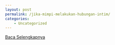 ```yaml
---
layout: post
permalink: /jika-mimpi-melakukan-hubungan-intim/
categories:
    - Uncategorized
---
```


[Baca Selengkapnya](/05)